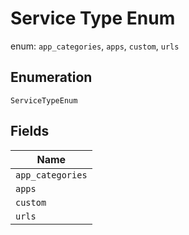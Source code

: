 
# Service Type Enum

enum: `app_categories`, `apps`, `custom`, `urls`

## Enumeration

`ServiceTypeEnum`

## Fields

| Name |
|  --- |
| `app_categories` |
| `apps` |
| `custom` |
| `urls` |


